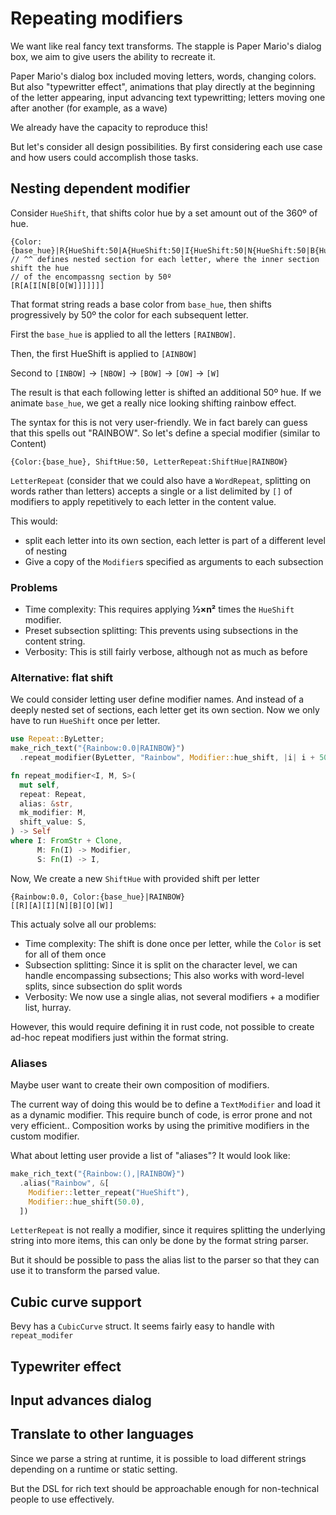# Repeating modifiers

We want like real fancy text transforms. The stapple is Paper Mario's dialog box,
we aim to give users the ability to recreate it.

Paper Mario's dialog box included moving letters, words, changing colors.
But also "typewritter effect", animations that play directly at the beginning
of the letter appearing, input advancing text typewritting; letters moving
one after another (for example, as a wave)

We already have the capacity to reproduce this!

But let's consider all design possibilities.
By first considering each use case and how users could accomplish those tasks.

## Nesting dependent modifier

Consider `HueShift`, that shifts color hue by a set amount out of the 360º of
hue.

```
{Color:{base_hue}|R{HueShift:50|A{HueShift:50|I{HueShift:50|N{HueShift:50|B{HueShift:50|O{HueShift:50|W}}}}}}}
// ^^ defines nested section for each letter, where the inner section shift the hue
// of the encompassng section by 50º
[R[A[I[N[B[O[W]]]]]]]
```

That format string reads a base color from `base_hue`, then shifts progressively
by 50º the color for each subsequent letter.

First the `base_hue` is applied to all the letters `[RAINBOW]`.

Then, the first HueShift is applied to `[AINBOW]`

Second to `[INBOW]` -> `[NBOW]` -> `[BOW]` -> `[OW]` -> `[W]`

The result is that each following letter is shifted an additional 50º hue.
If we animate `base_hue`, we get a really nice looking shifting rainbow effect.

The syntax for this is not very user-friendly. We in fact barely can
guess that this spells out "RAINBOW". So let's define a special modifier
(similar to Content)

```
{Color:{base_hue}, ShiftHue:50, LetterRepeat:ShiftHue|RAINBOW}
```

`LetterRepeat` (consider that we could also have a `WordRepeat`, splitting on
words rather than letters) accepts a single or a list delimited by `[]`
of modifiers to apply repetitively to each letter in the content value.

This would:

- split each letter into its own section, each letter is part of a different
  level of nesting
- Give a copy of the `Modifier`s specified as arguments to each subsection

### Problems

- Time complexity: This requires applying **½×n²** times the `HueShift` modifier.
- Preset subsection splitting: This prevents using subsections in the content string.
- Verbosity: This is still fairly verbose, although not as much as before

### Alternative: flat shift

We could consider letting user define modifier names. And instead of a deeply
nested set of sections, each letter get its own section. Now we only have
to run `HueShift` once per letter.

```rust
use Repeat::ByLetter;
make_rich_text("{Rainbow:0.0|RAINBOW}")
  .repeat_modifier(ByLetter, "Rainbow", Modifier::hue_shift, |i| i + 50.0)

fn repeat_modifier<I, M, S>(
  mut self,
  repeat: Repeat,
  alias: &str,
  mk_modifier: M,
  shift_value: S,
) -> Self
where I: FromStr + Clone,
      M: Fn(I) -> Modifier,
      S: Fn(I) -> I,
```

Now, We create a new `ShiftHue` with provided shift per letter

```
{Rainbow:0.0, Color:{base_hue}|RAINBOW}
[[R][A][I][N][B][O][W]]
```

This actualy solve all our problems:

- Time complexity: The shift is done once per letter, while the `Color` is set
  for all of them once
- Subsection splitting: Since it is split on the character level, we can handle
  encompassing subsections; This also works with word-level splits, since subsection
  do split words
- Verbosity: We now use a single alias, not several modifiers + a modifier list, hurray.

However, this would require defining it in rust code, not possible to create
ad-hoc repeat modifiers just within the format string.

### Aliases

Maybe user want to create their own composition of modifiers.

The current way of doing this would be to define a `TextModifier` and load it
as a dynamic modifier. This require bunch of code, is error prone and not
very efficient.. Composition works by using the primitive modifiers in the
custom modifier.

What about letting user provide a list of "aliases"? It would look like:

```rust
make_rich_text("{Rainbow:(),|RAINBOW}")
  .alias("Rainbow", &[
    Modifier::letter_repeat("HueShift"),
    Modifier::hue_shift(50.0),
  ])
```

`LetterRepeat` is not really a modifier, since it requires splitting the underlying
string into more items, this can only be done by the format string parser.

But it should be possible to pass the alias list to the parser so that they can
use it to transform the parsed value.

## Cubic curve support

Bevy has a `CubicCurve` struct. It seems fairly easy to handle with `repeat_modifer`

## Typewriter effect

## Input advances dialog

## Translate to other languages

Since we parse a string at runtime, it is possible to load different strings
depending on a runtime or static setting.

But the DSL for rich text should be approachable enough for non-technical people
to use effectively.